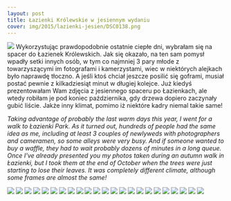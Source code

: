 ```yaml
---
layout: post
title: Łazienki Królewskie w jesiennym wydaniu
cover: img/2015/lazienki-jesien/DSC0138.png
---
```

<img src="/img/2015/lazienki-jesien/DSC0138.png">
Wykorzystując prawdopodobnie ostatnie ciepłe dni, wybrałam się na spacer do Łazienek Królewskich. Jak się okazało, na ten sam pomysł wpadły setki innych osób, w tym co najmniej 3 pary młode z towarzyszącymi im fotografami i kamerzystami, wiec w niektórych alejkach było naprawdę tłoczno. A jeśli ktoś chciał jeszcze posilić się goframi, musiał postać pewnie z kilkadziesiąt minut w długiej kolejce.
Już kiedyś prezentowałam Wam zdjęcia z jesiennego spaceru po Łazienkach, ale wtedy robiłam je pod koniec października, gdy drzewa dopiero zaczynały gubić liście. Jakże inny klimat, pomimo iż niektóre kadry niemal takie same!

<i>Taking advantage of probably the last warm days this year, I went for a walk to Łazienki Park. As it turned out, hundreds of people had the same idea as me, including at least 3 couples of newlyweds with photographers and cameramen, so some alleys were very busy. And if someone wanted to buy a waffle, they had to wait probably dozens of minutes in a long queue.
Once I've already presented you my photos taken during an autumn walk in Łazienki, but I took them at the end of October when the trees were just starting to lose their leaves. It was completely different climate, although some frames are almost the same!</i>

<img src="/img/2015/lazienki-jesien/DSC0012.png">
<img src="/img/2015/lazienki-jesien/DSC0024.png">
<img src="/img/2015/lazienki-jesien/DSC0030.png">
<img src="/img/2015/lazienki-jesien/DSC0035.png">
<img src="/img/2015/lazienki-jesien/DSC0053.png">
<img src="/img/2015/lazienki-jesien/DSC0055.png">
<img src="/img/2015/lazienki-jesien/DSC0076.png">
<img src="/img/2015/lazienki-jesien/DSC0077.png">
<img src="/img/2015/lazienki-jesien/DSC0101.png">
<img src="/img/2015/lazienki-jesien/DSC0106.png">
<img src="/img/2015/lazienki-jesien/DSC0117.png">
<img src="/img/2015/lazienki-jesien/DSC0118.png">
<img src="/img/2015/lazienki-jesien/DSC0122.png">
<img src="/img/2015/lazienki-jesien/DSC0123.png">
<img src="/img/2015/lazienki-jesien/DSC0124.png">
<img src="/img/2015/lazienki-jesien/DSC0131.png">
<img src="/img/2015/lazienki-jesien/DSC0143.png">
<img src="/img/2015/lazienki-jesien/DSC0153.png">
<img src="/img/2015/lazienki-jesien/DSC0154.png">
<img src="/img/2015/lazienki-jesien/DSC0158.png">
<img src="/img/2015/lazienki-jesien/DSC0163.png">
<img src="/img/2015/lazienki-jesien/DSC0171.png">
<img src="/img/2015/lazienki-jesien/DSC0173.png">

<div class="fb-comments" data-href="http://emilkape.github.io/Lazienki-2015" data-numposts="5"></div>
